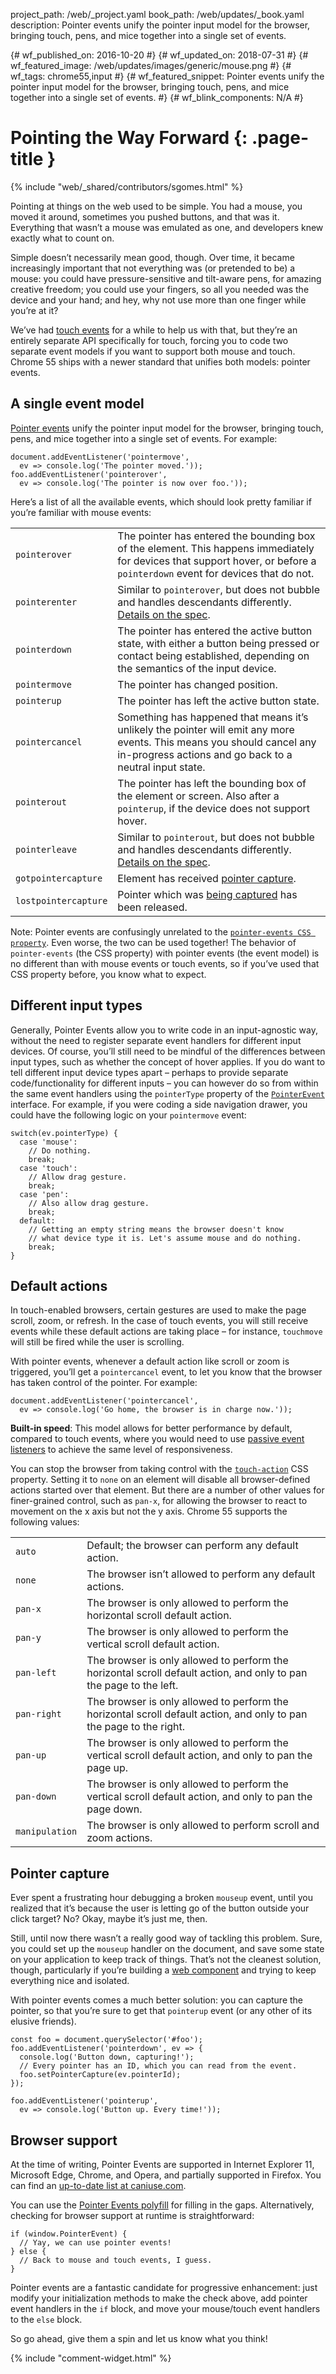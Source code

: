 project_path: /web/_project.yaml
book_path: /web/updates/_book.yaml
description: Pointer events unify the pointer input model for the browser, bringing touch, pens, and mice together into a single set of events. 

{# wf_published_on: 2016-10-20 #}
{# wf_updated_on: 2018-07-31 #}
{# wf_featured_image: /web/updates/images/generic/mouse.png #}
{# wf_tags: chrome55,input #}
{# wf_featured_snippet: Pointer events unify the pointer input model for the browser, bringing touch, pens, and mice together into a single set of events. #}
{# wf_blink_components: N/A #}

# Pointing the Way Forward {: .page-title }

{% include "web/_shared/contributors/sgomes.html" %}

Pointing at things on the web used to be simple. You had a mouse, you moved it
around, sometimes you pushed buttons, and that was it. Everything that wasn’t a
mouse was emulated as one, and developers knew exactly what to count on.

Simple doesn’t necessarily mean good, though. Over time, it became increasingly
important that not everything was (or pretended to be) a mouse: you could have
pressure-sensitive and tilt-aware pens, for amazing creative freedom; you could
use your fingers, so all you needed was the device and your hand; and hey, why
not use more than one finger while you’re at it?

We’ve had [touch events](https://w3c.github.io/touch-events/)
for a while to help us with that, but they’re an entirely separate API
specifically for touch, forcing you to code two separate event models if you
want to support both mouse and touch. Chrome 55 ships with a newer standard
that unifies both models: pointer events.

## A single event model

[Pointer events](https://w3c.github.io/pointerevents/) unify the
pointer input model for the browser, bringing touch, pens, and mice together
into a single set of events. For example:

    document.addEventListener('pointermove',
      ev => console.log('The pointer moved.'));
    foo.addEventListener('pointerover',
      ev => console.log('The pointer is now over foo.'));

Here’s a list of all the available events, which should look pretty familiar if
you’re familiar with mouse events:

<table>
  <tr>
   <td><code>pointerover</code>
   </td>
   <td>
    The pointer has entered the bounding box of the element.
    This happens immediately for devices that support hover, or before a
    <code>pointerdown</code> event for devices that do not.
   </td>
  </tr>
  <tr>
   <td><code>pointerenter</code>
   </td>
   <td>
    Similar to <code>pointerover</code>, but does not bubble and handles
    descendants differently.
    <a href="https://w3c.github.io/pointerevents/#the-pointerenter-event">Details on the spec</a>.
   </td>
  </tr>
  <tr>
   <td><code>pointerdown</code>
   </td>
   <td>
    The pointer has entered the active button state, with either a button being
    pressed or contact being established, depending on the semantics of the
    input device.
   </td>
  </tr>
  <tr>
   <td><code>pointermove</code>
   </td>
   <td>
    The pointer has changed position.
   </td>
  </tr>
  <tr>
   <td><code>pointerup</code>
   </td>
   <td>
    The pointer has left the active button state.
   </td>
  </tr>
  <tr>
   <td><code>pointercancel</code>
   </td>
   <td>
    Something has happened that means it’s unlikely the pointer will emit any
    more events. This means you should cancel any in-progress actions and go
    back to a neutral input state.
   </td>
  </tr>
  <tr>
   <td><code>pointerout</code>
   </td>
   <td>
    The pointer has left the bounding box of the element or screen. Also after a
    <code>pointerup</code>, if the device does not support hover.
   </td>
  </tr>
  <tr>
   <td><code>pointerleave</code>
   </td>
   <td>
    Similar to <code>pointerout</code>, but does not bubble and handles
    descendants differently.
    <a href="https://w3c.github.io/pointerevents/#the-pointerleave-event">Details on the spec</a>.
   </td>
  </tr>
  <tr>
   <td><code>gotpointercapture</code>
   </td>
   <td>
    Element has received <a href="#pointer-capture">pointer capture</a>.
   </td>
  </tr>
  <tr>
   <td><code>lostpointercapture</code>
   </td>
   <td>
    Pointer which was <a href="#pointer-capture">being captured</a> has been
    released.
   </td>
  </tr>
</table>

Note: Pointer events are confusingly unrelated to the [`pointer-events CSS
property`](https://developer.mozilla.org/en/docs/Web/CSS/pointer-events).
Even worse, the two can be used together! The behavior of
`pointer-events` (the CSS property) with pointer events (the event
model) is no different than with mouse events or touch events, so if
you’ve used that CSS property before, you know what to expect.

## Different input types

Generally, Pointer Events allow you to write code in an input-agnostic way,
without the need to register separate event handlers for different input devices.
Of course, you’ll still need to be mindful of the differences between input types, such as whether
the concept of hover applies. If you do want to tell different input device types apart – perhaps to provide
separate code/functionality for different inputs – you can however do so from
within the same event handlers using the `pointerType` property of the
[`PointerEvent`](https://w3c.github.io/pointerevents/#pointerevent-interface)
interface. For example, if you were coding a side navigation drawer, you could
have the following logic on your `pointermove` event:

    switch(ev.pointerType) {
      case 'mouse':
        // Do nothing.
        break;
      case 'touch':
        // Allow drag gesture.
        break;
      case 'pen':
        // Also allow drag gesture.
        break;
      default:
        // Getting an empty string means the browser doesn't know
        // what device type it is. Let's assume mouse and do nothing.
        break;
    }

## Default actions

In touch-enabled browsers, certain gestures are used to make the page scroll, zoom, or refresh.
In the case of touch events, you will still receive events while these default
actions are taking place – for instance, `touchmove` will still be fired while the user is scrolling.

With pointer events, whenever a default action like scroll or zoom is triggered,
you’ll get a `pointercancel` event, to let you know that the browser has taken
control of the pointer. For example:

    document.addEventListener('pointercancel',
      ev => console.log('Go home, the browser is in charge now.'));

**Built-in speed**: This model allows for better performance by default,
compared to touch events, where you would need to use
[passive event listeners](/web/updates/2016/06/passive-event-listeners)
to achieve the same level of responsiveness.

You can stop the browser from taking control with the
[`touch-action`](https://w3c.github.io/pointerevents/#the-touch-action-css-property)
CSS property. Setting it to `none` on an element will disable all
browser-defined actions started over that element. But there are a number of
other values for finer-grained control, such as `pan-x`, for allowing
the browser to react to movement on the x axis but not the y axis. Chrome 55
supports the following values:

<table>
  <tr>
   <td><code>auto</code>
   </td>
   <td>
    Default; the browser can perform any default action.
   </td>
  </tr>
  <tr>
   <td><code>none</code>
   </td>
   <td>
    The browser isn’t allowed to perform any default actions.
   </td>
  </tr>
  <tr>
   <td><code>pan-x</code>
   </td>
   <td>
    The browser is only allowed to perform the horizontal scroll default action.
   </td>
  </tr>
  <tr>
   <td><code>pan-y</code>
   </td>
   <td>
    The browser is only allowed to perform the vertical scroll default action.
   </td>
  </tr>
  <tr>
   <td><code>pan-left</code>
   </td>
   <td>
    The browser is only allowed to perform the horizontal scroll default action,
    and only to pan the page to the left.
   </td>
  </tr>
  <tr>
   <td><code>pan-right</code>
   </td>
   <td>
    The browser is only allowed to perform the horizontal scroll default action,
    and only to pan the page to the right.
   </td>
  </tr>
  <tr>
   <td><code>pan-up</code>
   </td>
   <td>
    The browser is only allowed to perform the vertical scroll default action,
    and only to pan the page up.
   </td>
  </tr>
  <tr>
   <td><code>pan-down</code>
   </td>
   <td>
    The browser is only allowed to perform the vertical scroll default action,
    and only to pan the page down.
   </td>
  </tr>
  <tr>
   <td><code>manipulation</code>
   </td>
   <td>
    The browser is only allowed to perform scroll and zoom actions.
   </td>
  </tr>
</table>


## Pointer capture

Ever spent a frustrating hour debugging a broken `mouseup`
event, until you realized that it’s because the user is letting go of the button
outside your click target? No? Okay, maybe it’s just me, then.

Still, until now there wasn’t a really good way of tackling this problem. Sure,
you could set up the `mouseup` handler on the document, and save some state on
your application to keep track of things. That’s not the cleanest solution,
though, particularly if you’re building a [web
component](http://webcomponents.org/) and trying to keep everything nice and
isolated.

With pointer events comes a much better solution: you can capture the pointer,
so that you’re sure to get that `pointerup` event (or any other of its elusive
friends).

    const foo = document.querySelector('#foo');
    foo.addEventListener('pointerdown', ev => {
      console.log('Button down, capturing!');
      // Every pointer has an ID, which you can read from the event.
      foo.setPointerCapture(ev.pointerId);
    });
    
    foo.addEventListener('pointerup', 
      ev => console.log('Button up. Every time!'));

## Browser support

At the time of writing, Pointer Events are supported in Internet Explorer 11,
Microsoft Edge, Chrome, and Opera, and partially supported in Firefox. You can
find an [up-to-date list at caniuse.com](http://caniuse.com/#feat=pointer).

You can use the [Pointer Events polyfill](https://github.com/jquery/PEP) for
filling in the gaps. Alternatively, checking for browser support at runtime is
straightforward:

    if (window.PointerEvent) {
      // Yay, we can use pointer events!
    } else {
      // Back to mouse and touch events, I guess.
    }

Pointer events are a fantastic candidate for progressive enhancement: just
modify your initialization methods to make the check above, add pointer event
handlers in the `if` block, and move your mouse/touch event handlers to the
`else` block.

So go ahead, give them a spin and let us know what you think!

{% include "comment-widget.html" %}

